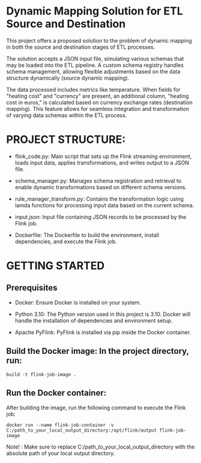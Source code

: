 # Dynamic Mapping Solution for ETL Source and Destination
This project offers a proposed solution to the problem of dynamic mapping in both the source and destination stages of ETL processes.

The solution accepts a JSON input file, simulating various schemas that may be loaded into the ETL pipeline. A custom schema registry handles schema management, allowing flexible adjustments based on the data structure dynamically (source dynamic mapping).

The data processed includes metrics like temperature. When fields for "heating cost" and "currency" are present, an additional column, "heating cost in euros," is calculated based on currency exchange rates (destination mapping). This feature allows for seamless integration and transformation of varying data schemas within the ETL process.

# PROJECT STRUCTURE:

* flink_code.py: Main script that sets up the Flink streaming environment, loads input data, applies transformations, and writes output to a JSON file.

* schema_manager.py: Manages schema registration and retrieval to enable dynamic transformations based on different schema versions.

* rule_manager_transform.py: Contains the transformation logic using lamda functions for processing input data based on the current schema.

* input.json: Input file containing JSON records to be processed by the Flink job.

* Dockerfile: The Dockerfile to build the environment, install dependencies, and execute the Flink job.

# GETTING STARTED
## Prerequisites
* Docker: Ensure Docker is installed on your system.

* Python 3.10: The Python version used in this project is 3.10. Docker will handle the installation of dependencies and environment setup.

* Apache PyFlink: PyFlink is installed via pip inside the Docker container.


## Build the Docker image: In the project directory, run:
```
build -t flink-job-image . 
```

## Run the Docker container: 
After building the image, run the following command to execute the Flink job:
```
docker run --name flink-job-container -v C:/path_to_your_local_output_directory:/opt/flink/output flink-job-image
```
Note! : 
Make sure to replace C:/path_to_your_local_output_directory with the absolute path of your local output directory.
